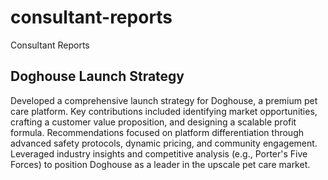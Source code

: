 # consultant-reports
Consultant Reports

## Doghouse Launch Strategy
Developed a comprehensive launch strategy for Doghouse, a premium pet care platform. Key contributions included identifying market opportunities, crafting a customer value proposition, and designing a scalable profit formula. Recommendations focused on platform differentiation through advanced safety protocols, dynamic pricing, and community engagement. Leveraged industry insights and competitive analysis (e.g., Porter's Five Forces) to position Doghouse as a leader in the upscale pet care market.
